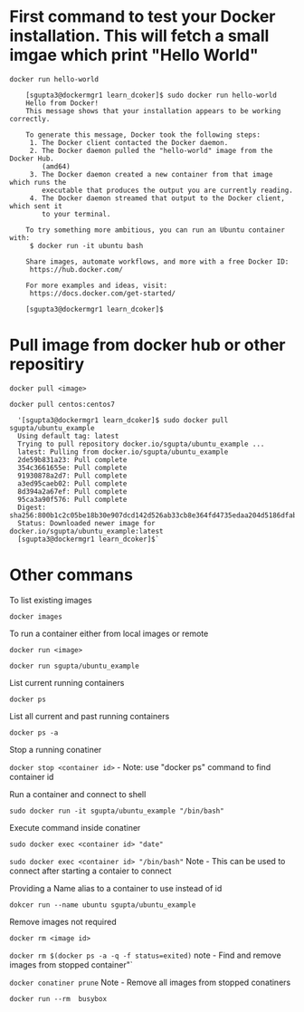 # First command to test your Docker installation. This will fetch a small imgae which print "Hello World"

 `docker run hello-world`
 
        [sgupta3@dockermgr1 learn_dcoker]$ sudo docker run hello-world
        Hello from Docker!
        This message shows that your installation appears to be working correctly.

        To generate this message, Docker took the following steps:
         1. The Docker client contacted the Docker daemon.
         2. The Docker daemon pulled the "hello-world" image from the Docker Hub.
            (amd64)
         3. The Docker daemon created a new container from that image which runs the
            executable that produces the output you are currently reading.
         4. The Docker daemon streamed that output to the Docker client, which sent it
            to your terminal.

        To try something more ambitious, you can run an Ubuntu container with:
         $ docker run -it ubuntu bash

        Share images, automate workflows, and more with a free Docker ID:
         https://hub.docker.com/

        For more examples and ideas, visit:
         https://docs.docker.com/get-started/

        [sgupta3@dockermgr1 learn_dcoker]$
# Pull image from docker hub or other repositiry 
`docker pull <image>`

`docker pull centos:centos7`

      '[sgupta3@dockermgr1 learn_dcoker]$ sudo docker pull sgupta/ubuntu_example
      Using default tag: latest
      Trying to pull repository docker.io/sgupta/ubuntu_example ...
      latest: Pulling from docker.io/sgupta/ubuntu_example
      2de59b831a23: Pull complete
      354c3661655e: Pull complete
      91930878a2d7: Pull complete
      a3ed95caeb02: Pull complete
      8d394a2a67ef: Pull complete
      95ca3a90f576: Pull complete
      Digest: sha256:800b1c2c05be18b30e907dcd142d526ab33cb8e364fd4735edaa204d5186dfab
      Status: Downloaded newer image for docker.io/sgupta/ubuntu_example:latest
      [sgupta3@dockermgr1 learn_dcoker]$`

# Other commans
To list existing images

`docker images`

To run a container either from local images or remote

`docker run <image>`

`docker run sgupta/ubuntu_example`

List current running containers 

`docker ps`

List all current and past running containers 

`docker ps -a`

Stop a running conatiner 

`docker stop <container id>`  - Note: use "docker ps" command to find container id

Run a container and connect to shell

`sudo docker run -it sgupta/ubuntu_example "/bin/bash"`

Execute command inside conatiner

`sudo docker exec <container id> "date"`

`sudo docker exec <container id> "/bin/bash"` Note - This can be used to connect after starting a contaier to connect

Providing a Name alias to a container to use instead of id

`dokcer run --name ubuntu sgupta/ubuntu_example`

Remove images not required

`docker rm <image id>`

`docker rm $(docker ps -a -q -f status=exited)` note - Find and remove images from stopped container"`

`docker conatiner prune` Note - Remove all images from stopped conatiners

`docker run --rm  busybox`



